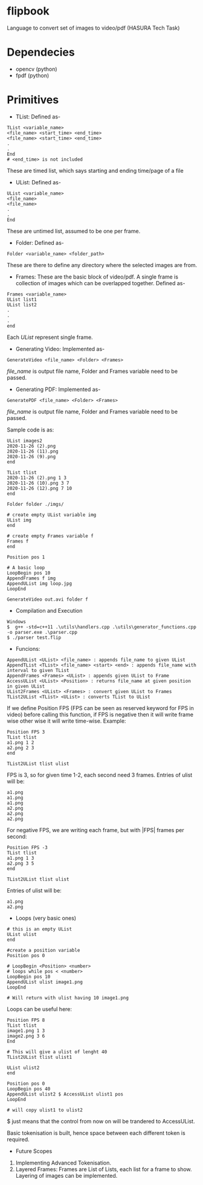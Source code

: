 # flipbook
Language to convert set of images to video/pdf (HASURA Tech Task)

# Dependecies
* opencv (python)
* fpdf (python)

# Primitives
* TList: Defined as-
```
TList <variable_name>
<file_name> <start_time> <end_time>
<file_name> <start_time> <end_time>
.
.
End
# <end_time> is not included
```
These are timed list, which says starting and ending time/page of a file

* UList: Defined as-
```
UList <variable_name>
<file_name>
<file_name>
.
.
End
```
These are untimed list, assumed to be one per frame.

* Folder: Defined as-
```
Folder <variable_name> <folder_path>
```
These are there to define any directory where the selected images are from.

* Frames: These are the basic block of video/pdf. A single frame is collection of images which can be overlapped together. Defined as-
```
Frames <variable_name>
UList list1
UList list2
.
.
.
end
```
Each *UList* represent single frame.

* Generating Video: Implemented as-
```
GenerateVideo <file_name> <Folder> <Frames>
```
*file_name* is output file name, Folder and Frames variable need to be passed.

* Generating PDF: Implemented as-
```
GeneratePDF <file_name> <Folder> <Frames>
```
*file_name* is output file name, Folder and Frames variable need to be passed.

Sample code is as:
```
UList images2
2020-11-26 (2).png
2020-11-26 (11).png
2020-11-26 (9).png
end

TList tlist
2020-11-26 (2).png 1 3
2020-11-26 (10).png 3 7
2020-11-26 (12).png 7 10
end

Folder folder ./imgs/

# create empty UList variable img
UList img
end

# create empty Frames variable f
Frames f
end

Position pos 1

# A basic loop
LoopBegin pos 10
AppendFrames f img
AppendUList img loop.jpg
LoopEnd

GenerateVideo out.avi folder f
```
* Compilation and Execution
```
Windows
$  g++ -std=c++11 .\utils\handlers.cpp .\utils\generator_functions.cpp -o parser.exe .\parser.cpp
$ ./parser test.flip
```

* Funcions:
```
AppendUList <UList> <file_name> : appends file_name to given UList
AppendTList <TList> <file_name> <start> <end> : appends file_name with interval to given TList
AppendFrames <Frames> <UList> : appends given UList to Frame
AccessUList <UList> <Position> : returns file_name at given position in given UList
UList2Frames <UList> <Frames> : convert given UList to Frames
TList2UList <TList> <UList> : converts TList to UList
```
If we define Position FPS (FPS can be seen as reserved keyword for FPS in video) before calling this function, if FPS is negative then it will write frame wise other wise it will write time-wise. Example:
```
Position FPS 3
TList tlist
a1.png 1 2
a2.png 2 3
end

TList2UList tlist ulist
```
FPS is 3, so for given time 1-2, each second need 3 frames. Entries of ulist will be:
```
a1.png
a1.png
a1.png
a2.png
a2.png
a2.png
```
For negative FPS, we are writing each frame, but with |FPS| frames per second:
```
Position FPS -3
TList tlist
a1.png 1 3
a2.png 3 5
end

TList2UList tlist ulist
```
Entries of ulist will be:
```
a1.png
a2.png
```
* Loops (very basic ones)
```
# this is an empty UList
UList ulist
end

#create a position variable
Position pos 0

# LoopBegin <Position> <number>
# loops while pos < <number>
LoopBegin pos 10
AppendUList ulist image1.png
LoopEnd

# Will return with ulist having 10 image1.png
```
Loops can be useful here:
```
Position FPS 8
TList tlist
image1.png 1 3
image2.png 3 6
End

# This will give a ulist of lenght 40
TList2UList tlist ulist1

UList ulist2
end

Position pos 0
LoopBegin pos 40
AppendUList ulist2 $ AccessUList ulist1 pos
LoopEnd

# will copy ulist1 to ulist2
```
$ just means that the control from now on will be trandered to AccessUList.

Basic tokenisation is built, hence space between each different token is required.

* Future Scopes
1. Implementing Advanced Tokenisation.
2. Layered Frames: Frames are List of Lists, each list for a frame to show. Layering of images can be implemented.